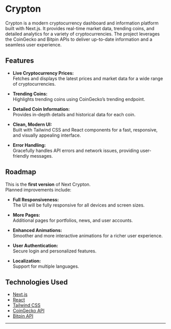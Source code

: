 # Crypton

Crypton is a modern cryptocurrency dashboard and information platform built with Next.js. It provides real-time market data, trending coins, and detailed analytics for a variety of cryptocurrencies. The project leverages the CoinGecko and Bitpin APIs to deliver up-to-date information and a seamless user experience.

## Features

- **Live Cryptocurrency Prices:**  
  Fetches and displays the latest prices and market data for a wide range of cryptocurrencies.

- **Trending Coins:**  
  Highlights trending coins using CoinGecko’s trending endpoint.

- **Detailed Coin Information:**  
  Provides in-depth details and historical data for each coin.

- **Clean, Modern UI:**  
  Built with Tailwind CSS and React components for a fast, responsive, and visually appealing interface.

- **Error Handling:**  
  Gracefully handles API errors and network issues, providing user-friendly messages.

## Roadmap

This is the **first version** of Next Crypton.  
Planned improvements include:

- **Full Responsiveness:**  
  The UI will be fully responsive for all devices and screen sizes.

- **More Pages:**  
  Additional pages for portfolios, news, and user accounts.

- **Enhanced Animations:**  
  Smoother and more interactive animations for a richer user experience.

- **User Authentication:**  
  Secure login and personalized features.

- **Localization:**  
  Support for multiple languages.

## Technologies Used

- [Next.js](https://nextjs.org/)
- [React](https://react.dev/)
- [Tailwind CSS](https://tailwindcss.com/)
- [CoinGecko API](https://www.coingecko.com/en/api)
- [Bitpin API](https://apidocs.bitpin.ir/)

---
